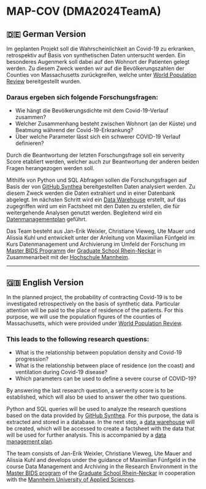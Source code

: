 # MAP-COV (DMA2024TeamA)
## :de: German Version <br>
Im geplanten Projekt soll die Wahrscheinlichkeit an Covid-19 zu erkranken, retrospektiv auf Basis von synthetischen Daten untersucht werden. Ein besonderes Augenmerk soll dabei auf den Wohnort der Patienten gelegt werden. Zu diesem Zweck werden wir auf die Bevölkerungszahlen der Counties von Massachusetts zurückgreifen, welche unter [World Population Review](https://worldpopulationreview.com/states/massachusetts/counties ) bereitgestellt wurden.

### Daraus ergeben sich folgende Forschungsfragen: 
- Wie hängt die Bevölkerungsdichte mit dem Covid-19-Verlauf zusammen?
- Welcher Zusammenhang besteht zwischen Wohnort (an der Küste) und Beatmung während der Covid-19-Erkrankung?
- Über welche Parameter lässt sich ein schwerer COVID-19 Verlauf definieren? 

Durch die Beantwortung der letzten Forschungsfrage soll ein serverity Score etabliert werden, welcher auch zur Beantwortung der anderen beiden Fragen herangezogen werden soll. 

Mithilfe von Python und SQL Abfragen sollen die Forschungsfragen auf Basis der von [GitHub Synthea](https://github.com/synthetichealth/synthea/wiki/CSV-File-Data-Dictionary) bereitgestellten Daten analysiert werden. 
Zu diesem Zweck werden die Daten extrahiert und in einer Datenbank abgelegt. 
Im nächsten Schritt wird ein [Data Warehouse](https://github.com/Fuenfgeld/DMA2024TeamA/blob/main/Skripte/2_Extract%20from%20source%20DB%20into%20DWH.ipynb) erstellt, auf das zugegriffen wird um ein Factsheet mit den Daten zu erstellen, die für weitergehende Analysen genutzt werden.
Begleitend wird ein [Datenmanagementplan](https://github.com/Fuenfgeld/DMA2024TeamA/wiki/Datenmanagementplan) geführt.

Das Team besteht aus Jan-Erik Weixler, Christiane Vieweg, Ute Mauer und Alissia Kuhl und entwickelt unter der Anleitung von Maximilian Fünfgeld im Kurs Datenmanagement und Archivierung im Umfeld der Forschung im [Master BIDS Programm](https://www.master-bids.hs-mannheim.de/) der [Graduate School Rhein-Neckar](gsrn.de) in Zusammenarbeit mit der [Hochschule Mannheim](https://www.hs-mannheim.de/). 
*** 

## :gb: English Version <br>
In the planned project, the probability of contracting Covid-19 is to be investigated retrospectively on the basis of synthetic data. Particular attention will be paid to the place of residence of the patients. For this purpose, we will use the population figures of the counties of Massachusetts, which were provided under [World Population Review](https://worldpopulationreview.com/states/massachusetts/counties ).

### This leads to the following research questions: 
- What is the relationship between population density and Covid-19 progression?
- What is the relationship between place of residence (on the coast) and ventilation during Covid-19 disease?
- Which parameters can be used to define a severe course of COVID-19?

By answering the last research question, a serverity score is to be established, which will also be used to answer the other two questions. 

Python and SQL queries will be used to analyze the research questions based on the data provided by [GitHub Synthea](https://github.com/synthetichealth/synthea/wiki/CSV-File-Data-Dictionary#patients). 
For this purpose, the data is extracted and stored in a database. 
In the next step, a [data warehouse](https://github.com/Fuenfgeld/DMA2024TeamA/blob/main/Skripte/2_Extract%20from%20source%20DB%20into%20DWH.ipynb) will be created, which will be accessed to create a factsheet with the data that will be used for further analysis.
This is accompanied by a [data management plan](https://github.com/Fuenfgeld/DMA2024TeamA/wiki/Datenmanagementplan).

The team consists of Jan-Erik Weixler, Christiane Vieweg, Ute Mauer and Alissia Kuhl and develops under the guidance of Maximilian Fünfgeld in the course Data Management and Archiving in the Research Environment in the [Master BIDS program](https://www.master-bids.hs-mannheim.de/) of the [Graduate School Rhein-Neckar](gsrn.de) in cooperation with the [Mannheim University of Applied Sciences](https://www.hs-mannheim.de/). 
